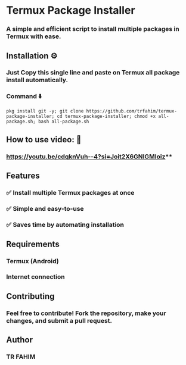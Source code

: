 # Termux Package Installer
### A simple and efficient script to install multiple packages in Termux with ease.

## Installation ⚙️
### Just Copy this single line and paste on Termux all package install automatically.
### Command ⬇️
`pkg install git -y; git clone https://github.com/trfahim/termux-package-installer; cd termux-package-installer; chmod +x all-package.sh; bash all-package.sh`

## How to use video: 🛑
### https://youtu.be/cdqknVuh--4?si=Joit2X6GNIGMIoiz**

## Features

### ✅ Install multiple Termux packages at once
### ✅ Simple and easy-to-use
### ✅ Saves time by automating installation

## Requirements
### Termux (Android)
### Internet connection

## Contributing

### Feel free to contribute! Fork the repository, make your changes, and submit a pull request.

## Author

### TR FAHIM
